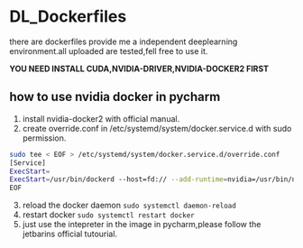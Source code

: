 # DL_Dockerfiles
there are dockerfiles provide me a independent deeplearning environment.all uploaded are tested,fell free to use it.

**YOU NEED INSTALL CUDA,NVIDIA-DRIVER,NVIDIA-DOCKER2 FIRST**

## how to use nvidia docker in pycharm

1. install nvidia-docker2 with official manual.
2. create override.conf in /etc/systemd/system/docker.service.d with sudo permission.
```bash
sudo tee < EOF > /etc/systemd/system/docker.service.d/override.conf
[Service]
ExecStart=
ExecStart=/usr/bin/dockerd --host=fd:// --add-runtime=nvidia=/usr/bin/nvidia-container-runtime --default-runtime=nvidia
EOF
```
3. reload the docker daemon `sudo systemctl daemon-reload`
4. restart docker `sudo systemctl restart docker`
5. just use the intepreter in the image in pycharm,please follow the jetbarins official tutourial.
